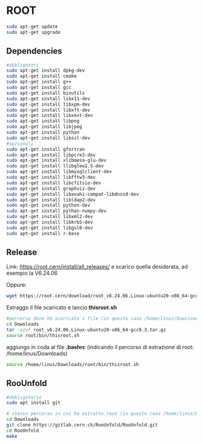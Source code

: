 # ROOT

```bash
sudo apt-get update
sudo apt-get upgrade
```

## Dependencies

```bash
#obbligatori
sudo apt-get install dpkg-dev
sudo apt-get install cmake
sudo apt-get install g++
sudo apt-get install gcc
sudo apt-get install binutils
sudo apt-get install libx11-dev
sudo apt-get install libxpm-dev
sudo apt-get install libxft-dev
sudo apt-get install libxext-dev
sudo apt-get install libpng
sudo apt-get install libjpeg
sudo apt-get install python
sudo apt-get install libssl-dev
#opzionali
sudo apt-get install gfortran
sudo apt-get install libpcre3-dev
sudo apt-get install xlibmesa-glu-dev
sudo apt-get install llibglew1.5-dev
sudo apt-get install libmysqlclient-dev
sudo apt-get install libfftw3-dev
sudo apt-get install libcfitsio-dev
sudo apt-get install graphviz-dev
sudo apt-get install libavahi-compat-libdnssd-dev
sudo apt-get install libldap2-dev
sudo apt-get install python-dev
sudo apt-get install python-numpy-dev
sudo apt-get install libxml2-dev
sudo apt-get install libkrb5-dev
sudo apt-get install libgsl0-dev
sudo apt-get install r-base
```

## Release

Link: https://root.cern/install/all_releases/ e scarico quella desiderata, ad esempio la V6.24.06

Oppure:

```bash
wget https://root.cern/download/root_v6.24.06.Linux-ubuntu20-x86_64-gcc9.3.tar.gz
```

Estraggo il file scaricato e lancio **thisroot.sh**

```bash
#percorso dove ho scaricato i file (in questo caso /home/linus/Downloads)
cd Downloads
tar -xzvf root_v6.24.06.Linux-ubuntu20-x86_64-gcc9.3.tar.gz
source root/bin/thisroot.sh
```

aggiungo in coda al file **.bashrc** (indicando il percorso di estrazione di root: /home/linus/Downloads)

```bash
source /home/linus/Downloads/root/bin/thisroot.sh
```

## RooUnfold

```bash
#obbligatorio
sudo apt install git
```

```bash
# stesso percorso in cui ho estratto root (in questo caso /home/linus/Downloads)
cd Downloads
git clone https://gitlab.cern.ch/RooUnfold/RooUnfold.git
cd RooUnfold
make
```
